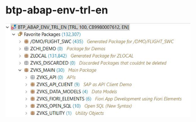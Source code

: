 # btp-abap-env-trl-en
![BTP ABAP Environment Trial (English)](https://github.com/zvikesh/btp-abap-env-trl-en/blob/main/btp-abap-env-trl-en.jpg)
